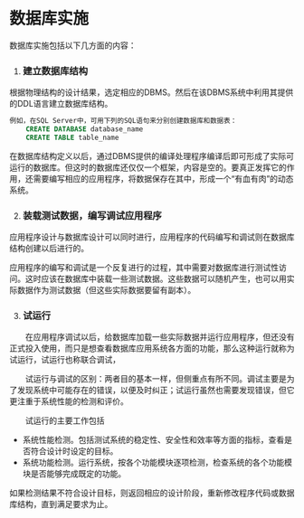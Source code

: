 # 数据库实施

数据库实施包括以下几方面的内容：

1. ### 建立数据库结构

根据物理结构的设计结果，选定相应的DBMS。然后在该DBMS系统中利用其提供的DDL语言建立数据库结构。

```SQL
例如，在SQL Server中，可用下列的SQL语句来分别创建数据库和数据表：
    CREATE DATABASE database_name
    CREATE TABLE table_name
```

在数据库结构定义以后，通过DBMS提供的编译处理程序编译后即可形成了实际可运行的数据库。但这时的数据库还仅仅一个框架，内容是空的。要真正发挥它的作用，还需要编写相应的应用程序，将数据保存在其中，形成一个“有血有肉”的动态系统。

  

2. ### 装载测试数据，编写调试应用程序

应用程序设计与数据库设计可以同时进行，应用程序的代码编写和调试则在数据库结构创建以后进行的。

应用程序的编写和调试是一个反复进行的过程，其中需要对数据库进行测试性访问。这时应该在数据库中装载一些测试数据。这些数据可以随机产生，也可以用实际数据作为测试数据（但这些实际数据要留有副本）。

 

3. ### 试运行

　　在应用程序调试以后，给数据库加载一些实际数据并运行应用程序，但还没有正式投入使用，而只是想查看数据库应用系统各方面的功能，那么这种运行就称为试运行，试运行也称联合调试，

　　试运行与调试的区别：两者目的基本一样，但侧重点有所不同。调试主要是为了发现系统中可能存在的错误，以便及时纠正；试运行虽然也需要发现错误，但它更注重于系统性能的检测和评价。

　　试运行的主要工作包括

+ 系统性能检测。包括测试系统的稳定性、安全性和效率等方面的指标，查看是否符合设计时设定的目标。
+ 系统功能检测。运行系统，按各个功能模块逐项检测，检查系统的各个功能模块是否能够完成既定的功能。

如果检测结果不符合设计目标，则返回相应的设计阶段，重新修改程序代码或数据库结构，直到满足要求为止。

 